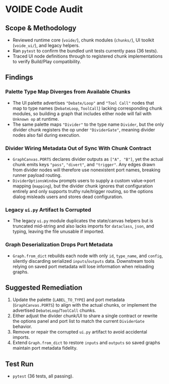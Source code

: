 # VOIDE Code Audit

## Scope & Methodology
- Reviewed runtime core (`voide/`), chunk modules (`chunks/`), UI toolkit (`voide_ui/`), and legacy helpers.
- Ran `pytest` to confirm the bundled unit tests currently pass (36 tests).
- Traced UI node definitions through to registered chunk implementations to verify Build/Play compatibility.

## Findings

### Palette Type Map Diverges from Available Chunks
- The UI palette advertises `"Debate/Loop"` and `"Tool Call"` nodes that map to type names (`DebateLoop`, `ToolCall`) lacking corresponding chunk modules, so building a graph that includes either node will fail with `Unknown op` at runtime.
- The same palette maps `"Divider"` to the type name `Divider`, but the only divider chunk registers the op under `"DividerGate"`, meaning divider nodes also fail during execution.

### Divider Wiring Metadata Out of Sync With Chunk Contract
- `GraphCanvas.PORTS` declares divider outputs as `["A", "B"]`, yet the actual chunk emits keys `"pass"`, `"divert"`, and `"trigger"`. Any edges drawn from divider nodes will therefore use nonexistent port names, breaking runner payload routing.
- `DividerOptionsWindow` prompts users to supply a custom value→port mapping (`mapping`), but the divider chunk ignores that configuration entirely and only supports truthy rule/trigger routing, so the options dialog misleads users and stores dead configuration.

### Legacy `ui.py` Artifact Is Corrupted
- The legacy `ui.py` module duplicates the state/canvas helpers but is truncated mid-string and also lacks imports for `dataclass`, `json`, and typing, leaving the file unusable if imported.

### Graph Deserialization Drops Port Metadata
- `Graph.from_dict` rebuilds each node with only `id`, `type_name`, and `config`, silently discarding serialized `inputs`/`outputs` data. Downstream tools relying on saved port metadata will lose information when reloading graphs.

## Suggested Remediation
1. Update the palette (`LABEL_TO_TYPE`) and port metadata (`GraphCanvas.PORTS`) to align with the actual chunks, or implement the advertised `DebateLoop`/`ToolCall` chunks.
2. Either adjust the divider chunk/UI to share a single contract or rewrite the options panel and port list to match the current `DividerGate` behavior.
3. Remove or repair the corrupted `ui.py` artifact to avoid accidental imports.
4. Extend `Graph.from_dict` to restore `inputs` and `outputs` so saved graphs maintain port metadata fidelity.

## Test Run
- `pytest` (36 tests, all passing).
 
